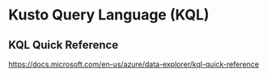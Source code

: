 # Kusto Query Language (KQL)

## KQL Quick Reference
https://docs.microsoft.com/en-us/azure/data-explorer/kql-quick-reference
